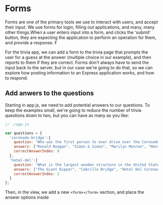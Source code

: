 # Forms

Forms are one of the primary tools we use to interact with users, and accept their input.  We use forms for login, filling out applications, and many, many other things.When a user enters input into a form, and clicks the 'submit' button, they are expecting the application to perform an operation for them, and provide a response.  F

For the trivia app, we can add a form to the trivia page that prompts the user for a guess at the answer (multiple choice in our example), and then reports to them if they are correct.  Forms don't always have to send the input back to the server, but in our case we're going to do that, so we can explore how posting information to an Express application works, and how to respond.

## Add anwers to the questions

Starting in app.js, we need to add potential answers to our questions.  To keep the examples small, we're going to reduce the number of trivia questions down to two, but you can have as many as you like:

```Javascript
// ./app.js

var questions = {
  'coronado-bridge':{
    question: "Who was the first person to ever drive over the Coronado bridge?",
    answers: ["Ronald Reagan", "Simon & Simon", "Marilyn Monroe", "Henry Ford"],
    correctAnswerIndex: 0
  },
  'hotel-del':{
    question: "What is the largest wooden structure in the United States?  (Hint, it’s located in San Diego)",
    answers: ["The Giant Dipper", "Cabrillo Bridge", "Hotel Del Coronado", "The Marriott"],
    correctAnswerIndex: 2
  }
};

```

Then, in the view, we add a new ```<form></form>``` section, and place the answer options inside

```HTML
```
